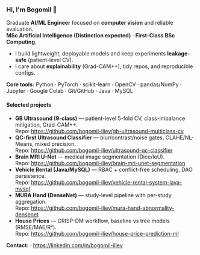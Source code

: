 ### Hi, I'm Bogomil 👋

Graduate **AI/ML Engineer** focused on **computer vision** and reliable evaluation.  
**MSc Artificial Intelligence (Distinction expected)** · **First-Class BSc Computing**.

- I build lightweight, deployable models and keep experiments **leakage-safe** (patient-level CV).
- I care about **explainability** (Grad-CAM++), tidy repos, and reproducible configs.

**Core tools:** Python · PyTorch · scikit-learn · OpenCV · pandas/NumPy · Jupyter · Google Colab · Git/GitHub · Java · MySQL

#### Selected projects
- **GB Ultrasound (9-class)** — patient-level 5-fold CV, class-imbalance mitigation, Grad-CAM++.  
  Repo: https://github.com/bogomil-iliev/gb-ultrasound-multiclass-cv
- **QC-first Ultrasound Classifier** — blur/contrast/noise gates, CLAHE/NL-Means, mixed precision.  
  Repo: https://github.com/bogomil-iliev/ultrasound-qc-classifier
- **Brain MRI U-Net** — medical image segmentation (Dice/IoU).  
  Repo: https://github.com/bogomil-iliev/brain-mri-unet-segmentation
- **Vehicle Rental (Java/MySQL)** — RBAC + conflict-free scheduling, DAO persistence.  
  Repo: https://github.com/bogomil-iliev/vehicle-rental-system-java-mysql
- **MURA Hand (DenseNet)** — study-level pipeline with per-study aggregation.  
  Repo: https://github.com/bogomil-iliev/mura-hand-abnormality-densenet
- **House Prices** — CRISP-DM workflow, baseline vs tree models (RMSE/MAE/R²).  
  Repo: https://github.com/bogomil-iliev/house-price-prediction-ml

**Contact:** · https://linkedin.com/in/bogomil-iliev
